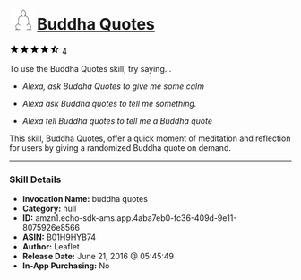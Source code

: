 # &nbsp;<img src="skill_icon" alt="Buddha Quotes icon" width="36"> [Buddha Quotes](http://alexa.amazon.com/#skills/amzn1.echo-sdk-ams.app.4aba7eb0-fc36-409d-9e11-8075926e8566)
![4.2 stars](../../images/ic_star_black_18dp_1x.png)![4.2 stars](../../images/ic_star_black_18dp_1x.png)![4.2 stars](../../images/ic_star_black_18dp_1x.png)![4.2 stars](../../images/ic_star_black_18dp_1x.png)![4.2 stars](../../images/ic_star_half_black_18dp_1x.png) 4

To use the Buddha Quotes skill, try saying...

* *Alexa, ask Buddha Quotes to give me some calm*

* *Alexa ask Buddha quotes to tell me something.*

* *Alexa tell Buddha quotes to tell me a Buddha quote*

This skill, Buddha Quotes, offer a quick moment of meditation and reflection for users by giving a randomized Buddha quote on demand.

***

### Skill Details

* **Invocation Name:** buddha quotes
* **Category:** null
* **ID:** amzn1.echo-sdk-ams.app.4aba7eb0-fc36-409d-9e11-8075926e8566
* **ASIN:** B01H9HYB74
* **Author:** Leaflet
* **Release Date:** June 21, 2016 @ 05:45:49
* **In-App Purchasing:** No
